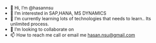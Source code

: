 - 👋 Hi, I’m @hasannsu
- 👀 I’m interested in SAP,HANA, MS DYNAMICS
- 🌱 I’m currently learning lots of technologies that needs to learn.. Its unlimited process. 
- 💞️ I’m looking to collaborate on 
- 📫 How to reach me call or email me hasan.nsu@gmail.com

<!---
hasannsu/hasannsu is a ✨ special ✨ repository because its `README.md` (this file) appears on your GitHub profile.
You can click the Preview link to take a look at your changes.
--->
